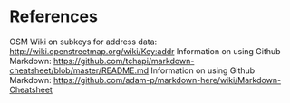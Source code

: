 # References
OSM Wiki on subkeys for address data: http://wiki.openstreetmap.org/wiki/Key:addr
Information on using Github Markdown: https://github.com/tchapi/markdown-cheatsheet/blob/master/README.md
Information on using Github Markdown: https://github.com/adam-p/markdown-here/wiki/Markdown-Cheatsheet


